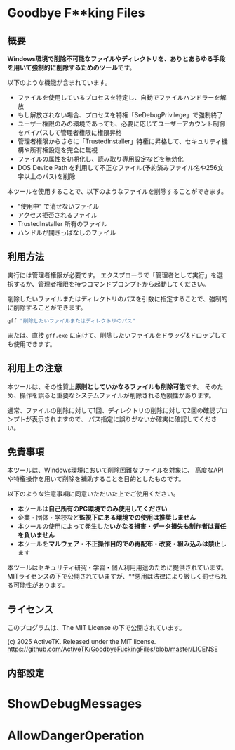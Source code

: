 # Goodbye F**king Files

## 概要

**Windows環境で削除不可能なファイルやディレクトリを、ありとあらゆる手段を用いて強制的に削除するためのツール**です。

以下のような機能が含まれています。
- ファイルを使用しているプロセスを特定し、自動でファイルハンドラーを解放
- もし解放されない場合、プロセスを特権「SeDebugPrivilege」で強制終了
- ユーザー権限のみの環境であっても、必要に応じてユーザーアカウント制御をバイパスして管理者権限に権限昇格
- 管理者権限からさらに「TrustedInstaller」特権に昇格して、セキュリティ機構や所有権設定を完全に無視
- ファイルの属性を初期化し、読み取り専用設定などを無効化
- DOS Device Path を利用して不正なファイル(予約済みファイル名や256文字以上のパス)を削除

本ツールを使用することで、以下のようなファイルを削除することができます。
- "使用中" で消せないファイル
- アクセス拒否されるファイル
- TrustedInstaller 所有のファイル
- ハンドルが開きっぱなしのファイル

## 利用方法

実行には管理者権限が必要です。
エクスプローラで「管理者として実行」を選択するか、管理者権限を持つコマンドプロンプトから起動してください。

削除したいファイルまたはディレクトリのパスを引数に指定することで、強制的に削除することができます。

```bash
gff "削除したいファイルまたはディレクトリのパス"
```

または、直接 `gff.exe` に向けて、削除したいファイルをドラッグ&ドロップしても使用できます。

## 利用上の注意

本ツールは、その性質上**原則としていかなるファイルも削除可能**です。
そのため、操作を誤ると重要なシステムファイルが削除される危険性があります。

通常、ファイルの削除に対して1回、ディレクトリの削除に対して2回の確認プロンプトが表示されますので、
パス指定に誤りがないか確実に確認してください。

## 免責事項

本ツールは、Windows環境において削除困難なファイルを対象に、
高度なAPIや特権操作を用いて削除を補助することを目的としたものです。

以下のような注意事項に同意いただいた上でご使用ください。

- 本ツールは**自己所有のPC環境でのみ使用してください**
- 企業・団体・学校など**監視下にある環境での使用は推奨しません**
- 本ツールの使用によって発生した**いかなる損害・データ損失も制作者は責任を負いません**
- 本ツールを**マルウェア・不正操作目的での再配布・改変・組み込みは禁止**します

本ツールはセキュリティ研究・学習・個人利用用途のために提供されています。
MITライセンスの下で公開されていますが、**悪用は法律により厳しく罰せられる可能性があります。

## ライセンス

このプログラムは、The MIT License の下で公開されています。

(c) 2025 ActiveTK.
Released under the MIT license.
https://github.com/ActiveTK/GoodbyeFuckingFiles/blob/master/LICENSE

## 内部設定

# ShowDebugMessages
# AllowDangerOperation
